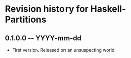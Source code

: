 # Revision history for Haskell-Partitions

## 0.1.0.0 -- YYYY-mm-dd

* First version. Released on an unsuspecting world.
